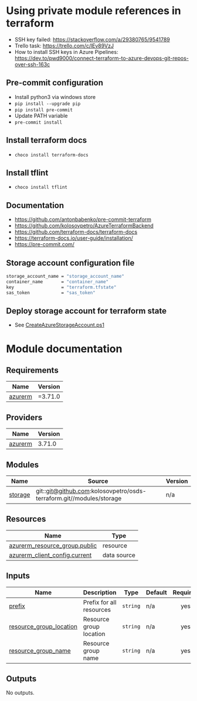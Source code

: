 # Using private module references in terraform

- SSH key failed: https://stackoverflow.com/a/29380765/9541789
- Trello task: https://trello.com/c/lEv89VzJ
- How to install SSH keys in Azure Pipelines: https://dev.to/pwd9000/connect-terraform-to-azure-devops-git-repos-over-ssh-163c

## Pre-commit configuration

- Install python3 via windows store
- `pip install --upgrade pip`
- `pip install pre-commit`
- Update PATH variable
- `pre-commit install`

## Install terraform docs

- `choco install terraform-docs`

## Install tflint

- `choco install tflint`

## Documentation

- https://github.com/antonbabenko/pre-commit-terraform
- https://github.com/kolosovpetro/AzureTerraformBackend
- https://github.com/terraform-docs/terraform-docs
- https://terraform-docs.io/user-guide/installation/
- https://pre-commit.com/

## Storage account configuration file

```bash
storage_account_name = "storage_account_name"
container_name       = "container_name"
key                  = "terraform.tfstate"
sas_token            = "sas_token"
```

## Deploy storage account for terraform state

- See [CreateAzureStorageAccount.ps1](./CreateAzureStorageAccount.ps1)

# Module documentation

<!-- BEGINNING OF PRE-COMMIT-TERRAFORM DOCS HOOK -->
## Requirements

| Name | Version |
|------|---------|
| <a name="requirement_azurerm"></a> [azurerm](#requirement\_azurerm) | =3.71.0 |

## Providers

| Name | Version |
|------|---------|
| <a name="provider_azurerm"></a> [azurerm](#provider\_azurerm) | 3.71.0 |

## Modules

| Name | Source | Version |
|------|--------|---------|
| <a name="module_storage"></a> [storage](#module\_storage) | git::git@github.com:kolosovpetro/osds-terraform.git//modules/storage | n/a |

## Resources

| Name | Type |
|------|------|
| [azurerm_resource_group.public](https://registry.terraform.io/providers/hashicorp/azurerm/3.71.0/docs/resources/resource_group) | resource |
| [azurerm_client_config.current](https://registry.terraform.io/providers/hashicorp/azurerm/3.71.0/docs/data-sources/client_config) | data source |

## Inputs

| Name | Description | Type | Default | Required |
|------|-------------|------|---------|:--------:|
| <a name="input_prefix"></a> [prefix](#input\_prefix) | Prefix for all resources | `string` | n/a | yes |
| <a name="input_resource_group_location"></a> [resource\_group\_location](#input\_resource\_group\_location) | Resource group location | `string` | n/a | yes |
| <a name="input_resource_group_name"></a> [resource\_group\_name](#input\_resource\_group\_name) | Resource group name | `string` | n/a | yes |

## Outputs

No outputs.
<!-- END OF PRE-COMMIT-TERRAFORM DOCS HOOK -->
